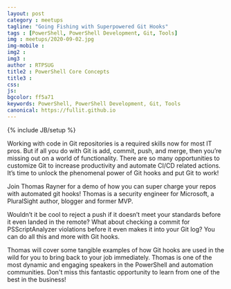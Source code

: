 ```yaml
---
layout: post
category : meetups
tagline: "Going Fishing with Superpowered Git Hooks"
tags : [PowerShell, PowerShell Development, Git, Tools]
img : meetups/2020-09-02.jpg
img-mobile : 
img2 : 
img3 : 
author : RTPSUG
title2 : PowerShell Core Concepts
title3 : 
css: 
js: 
bgcolor: ff5a71
keywords: PowerShell, PowerShell Development, Git, Tools
canonical: https://fullit.github.io
---
```

{% include JB/setup %}

Working with code in Git repositories is a required skills now for most IT pros. But if all you do with Git is add, commit, push, and merge, then you’re missing out on a world of functionality. There are so many opportunities to customize Git to increase productivity and automate CI/CD related actions. It’s time to unlock the phenomenal power of Git hooks and put Git to work!

<!--more-->

Join Thomas Rayner for a demo of how you can super charge your repos with automated git hooks! Thomas is a security engineer for Microsoft, a PluralSight author, blogger and former MVP.

Wouldn’t it be cool to reject a push if it doesn’t meet your standards before it even landed in the remote? What about checking a commit for PSScriptAnalyzer violations before it even makes it into your Git log? You can do all this and more with Git hooks.

Thomas will cover some tangible examples of how Git hooks are used in the wild for you to bring back to your job immediately. Thomas is one of the most dynamic and engaging speakers in the PowerShell and automation communities. Don't miss this fantastic opportunity to learn from one of the best in the business!
